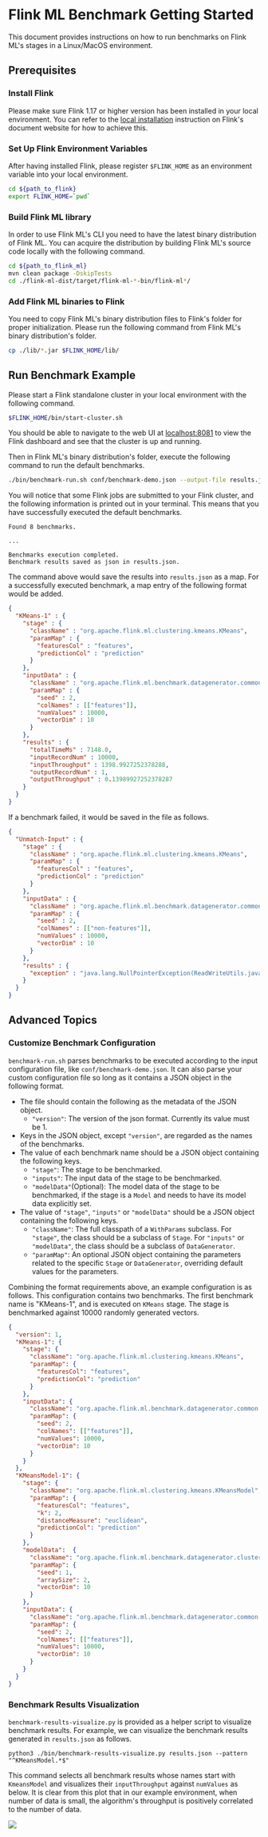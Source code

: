 # Flink ML Benchmark Getting Started

This document provides instructions on how to run benchmarks on Flink ML's
stages in a Linux/MacOS environment.

## Prerequisites

### Install Flink

Please make sure Flink 1.17 or higher version has been installed in your local
environment. You can refer to the [local
installation](https://nightlies.apache.org/flink/flink-docs-master/docs/try-flink/local_installation/)
instruction on Flink's document website for how to achieve this.

### Set Up Flink Environment Variables

After having installed Flink, please register `$FLINK_HOME` as an environment
variable into your local environment.

```bash
cd ${path_to_flink}
export FLINK_HOME=`pwd`
```

[//]: # (TODO: Add instructions to download binary distribution when release is
    available)
### Build Flink ML library

In order to use Flink ML's CLI you need to have the latest binary distribution
of Flink ML. You can acquire the distribution by building Flink ML's source code
locally with the following command.

```bash
cd ${path_to_flink_ml}
mvn clean package -DskipTests
cd ./flink-ml-dist/target/flink-ml-*-bin/flink-ml*/
```

### Add Flink ML binaries to Flink

You need to copy Flink ML's binary distribution files to Flink's folder for
proper initialization. Please run the following command from Flink ML's binary
distribution's folder.

```bash
cp ./lib/*.jar $FLINK_HOME/lib/
```

## Run Benchmark Example

Please start a Flink standalone cluster in your local environment with the
following command.

```bash
$FLINK_HOME/bin/start-cluster.sh
```

You should be able to navigate to the web UI at
[localhost:8081](http://localhost:8081/) to view the Flink dashboard and see
that the cluster is up and running.

Then in Flink ML's binary distribution's folder, execute the following command
to run the default benchmarks.

```bash
./bin/benchmark-run.sh conf/benchmark-demo.json --output-file results.json
```

You will notice that some Flink jobs are submitted to your Flink cluster, and
the following information is printed out in your terminal. This means that you
have successfully executed the default benchmarks.

```
Found 8 benchmarks.

...

Benchmarks execution completed.
Benchmark results saved as json in results.json.
```

The command above would save the results into `results.json` as a map. For a
successfully executed benchmark, a map entry of the following format would be
added.

```json
{
  "KMeans-1" : {
    "stage" : {
      "className" : "org.apache.flink.ml.clustering.kmeans.KMeans",
      "paramMap" : {
        "featuresCol" : "features",
        "predictionCol" : "prediction"
      }
    },
    "inputData" : {
      "className" : "org.apache.flink.ml.benchmark.datagenerator.common.DenseIntDoubleVectorGenerator",
      "paramMap" : {
        "seed" : 2,
        "colNames" : [["features"]],
        "numValues" : 10000,
        "vectorDim" : 10
      }
    },
    "results" : {
      "totalTimeMs" : 7148.0,
      "inputRecordNum" : 10000,
      "inputThroughput" : 1398.9927252378288,
      "outputRecordNum" : 1,
      "outputThroughput" : 0.13989927252378287
    }
  }
}
```

If a benchmark failed, it would be saved in the file as follows.

```json
{
  "Unmatch-Input" : {
    "stage" : {
      "className" : "org.apache.flink.ml.clustering.kmeans.KMeans",
      "paramMap" : {
        "featuresCol" : "features",
        "predictionCol" : "prediction"
      }
    },
    "inputData" : {
      "className" : "org.apache.flink.ml.benchmark.datagenerator.common.DenseIntDoubleVectorGenerator",
      "paramMap" : {
        "seed" : 2,
        "colNames" : [["non-features"]],
        "numValues" : 10000,
        "vectorDim" : 10
      }
    },
    "results" : {
      "exception" : "java.lang.NullPointerException(ReadWriteUtils.java:388)"
    }
  }
}
```

## Advanced Topics

### Customize Benchmark Configuration

`benchmark-run.sh` parses benchmarks to be executed according to the input
configuration file, like `conf/benchmark-demo.json`. It can also parse your
custom configuration file so long as it contains a JSON object in the following
format.

- The file should contain the following as the metadata of the JSON object.
  - `"version"`: The version of the json format. Currently its value must be 1.
- Keys in the JSON object, except `"version"`, are regarded as the names of the
  benchmarks.
- The value of each benchmark name should be a JSON object containing the
  following keys.
  - `"stage"`: The stage to be benchmarked.
  - `"inputs"`: The input data of the stage to be benchmarked.
  - `"modelData"`(Optional): The model data of the stage to be benchmarked, if
    the stage is a `Model` and needs to have its model data explicitly set.
- The value of `"stage"`, `"inputs"` or `"modelData"` should be a JSON object
  containing the following keys.
  - `"className"`: The full classpath of a `WithParams` subclass. For `"stage"`,
    the class should be a subclass of `Stage`. For `"inputs"` or `"modelData"`,
    the class should be a subclass of `DataGenerator`.
  - `"paramMap"`: An optional JSON object containing the parameters related to
    the specific `Stage` or `DataGenerator`, overriding default values for the
    parameters.

Combining the format requirements above, an example configuration is as follows.
This configuration contains two benchmarks. The first benchmark name is
"KMeans-1", and is executed on `KMeans` stage. The stage is benchmarked against
10000 randomly generated vectors.

```json
{
  "version": 1,
  "KMeans-1": {
    "stage": {
      "className": "org.apache.flink.ml.clustering.kmeans.KMeans",
      "paramMap": {
        "featuresCol": "features",
        "predictionCol": "prediction"
      }
    },
    "inputData": {
      "className": "org.apache.flink.ml.benchmark.datagenerator.common.DenseIntDoubleVectorGenerator",
      "paramMap": {
        "seed": 2,
        "colNames": [["features"]],
        "numValues": 10000,
        "vectorDim": 10
      }
    }
  },
  "KMeansModel-1": {
    "stage": {
      "className": "org.apache.flink.ml.clustering.kmeans.KMeansModel",
      "paramMap": {
        "featuresCol": "features",
        "k": 2,
        "distanceMeasure": "euclidean",
        "predictionCol": "prediction"
      }
    },
    "modelData":  {
      "className": "org.apache.flink.ml.benchmark.datagenerator.clustering.KMeansModelDataGenerator",
      "paramMap": {
        "seed": 1,
        "arraySize": 2,
        "vectorDim": 10
      }
    },
    "inputData": {
      "className": "org.apache.flink.ml.benchmark.datagenerator.common.DenseIntDoubleVectorGenerator",
      "paramMap": {
        "seed": 2,
        "colNames": [["features"]],
        "numValues": 10000,
        "vectorDim": 10
      }
    }
  }
}
```

### Benchmark Results Visualization

`benchmark-results-visualize.py` is provided as a helper script to visualize
benchmark results. For example, we can visualize the benchmark results generated
in `results.json` as follows.

```shell
python3 ./bin/benchmark-results-visualize.py results.json --pattern "^KMeansModel.*$"
```

This command selects all benchmark results whose names start with `KmeansModel`
and visualizes their `inputThroughput` against `numValues` as below. It is clear
from this plot that in our example environment, when number of data is small,
the algorithm's throughput is positively correlated to the number of data.

![](../docs/static/fig/benchmark_results_visualization_example.svg)
